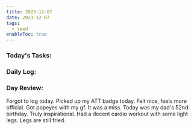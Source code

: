 ```yaml
---
title: 2023-12-07
date: 2023-12-07
tags:
  - seed
enableToc: true
---
```

### Today's Tasks:
### Daily Log:
### Day Review:
Forgot to log today. Picked up my ATT badge today. Felt nice, feels more official. Got popeyes with my gf. It was a miss. Today was my dad's 52nd birthday. Truly inspirational. Had a decent cardio workout with some light legs. Legs are still fried. 